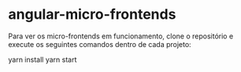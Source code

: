 # angular-micro-frontends

Para ver os micro-frontends em funcionamento, clone o repositório e execute os seguintes comandos dentro de cada projeto:

yarn install
yarn start


